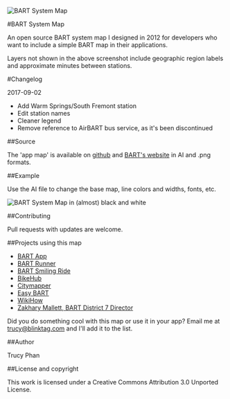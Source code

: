 ![BART System Map](https://raw.github.com/trucy/bart-map/master/etc/BART_cc_map_small.jpg)

#BART System Map

An open source BART system map I designed in 2012 for developers who want to include a simple BART map in their applications.

Layers not shown in the above screenshot include geographic region labels and approximate minutes between stations.

#Changelog

2017-09-02

* Add Warm Springs/South Fremont station
* Edit station names
* Cleaner legend
* Remove reference to AirBART bus service, as it's been discontinued


##Source

The 'app map' is available on [github](https://github.com/trucy/bart-map) and [BART's website](http://www.bart.gov/schedules/developers/maps.aspx) in AI and .png formats.

##Example

Use the AI file to change the base map, line colors and widths, fonts, etc. 

![BART System Map in (almost) black and white ](https://raw.github.com/trucy/bart-map/master/etc/BART_cc_map_bw_small.jpg)

##Contributing

Pull requests with updates are welcome.

##Projects using this map

* [BART App](https://play.google.com/store/apps/details?id=com.bartapp)
* [BART Runner](https://play.google.com/store/apps/details?id=com.dougkeen.bart&rdid=com.dougkeen.bart)
* [BART Smiling Ride](https://play.google.com/store/apps/details?id=com.mobispectra.android.apps.srbart)
* [BikeHub](http://bikehub.com/bartbikestation/)
* [Citymapper](https://citymapper.com/sf-bay-area/)
* [Easy BART](https://itunes.apple.com/us/app/easy-bart/id567074135)
* [WikiHow](http://www.wikihow.com/Ride-Bay-Area-Rapid-Transit-(BART))
* [Zakhary Mallett, BART District 7 Director](http://www.zakharymallettbart.com/)

Did you do something cool with this map or use it in your app? Email me at trucy@blinktag.com and I'll add it to the list.

##Author

Trucy Phan

##License and copyright

This work is licensed under a Creative Commons Attribution 3.0 Unported License.